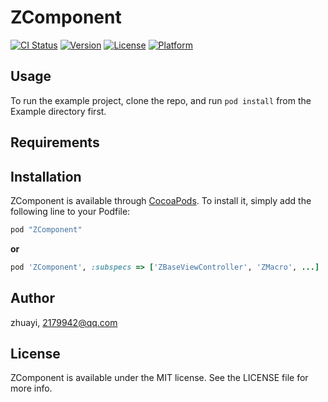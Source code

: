 # ZComponent

[![CI Status](http://img.shields.io/travis/zhuayi/ZComponent.svg?style=flat)](https://travis-ci.org/zhuayi/ZComponent)
[![Version](https://img.shields.io/cocoapods/v/ZComponent.svg?style=flat)](http://cocoapods.org/pods/ZComponent)
[![License](https://img.shields.io/cocoapods/l/ZComponent.svg?style=flat)](http://cocoapods.org/pods/ZComponent)
[![Platform](https://img.shields.io/cocoapods/p/ZComponent.svg?style=flat)](http://cocoapods.org/pods/ZComponent)

## Usage

To run the example project, clone the repo, and run `pod install` from the Example directory first.

## Requirements

## Installation

ZComponent is available through [CocoaPods](http://cocoapods.org). To install
it, simply add the following line to your Podfile:

```ruby
pod "ZComponent"
```

**or**

```ruby
pod 'ZComponent', :subspecs => ['ZBaseViewController', 'ZMacro', ...]
```

## Author

zhuayi, 2179942@qq.com

## License

ZComponent is available under the MIT license. See the LICENSE file for more info.
